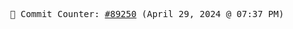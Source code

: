 <p align="center">
    <samp>
        📮 Commit Counter: <a href="https://github.com/Javascript-void0/Javascript-void0/commits/main">#89250</a> (April 29, 2024 @ 07:37 PM)
    </samp>
</p>